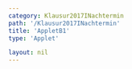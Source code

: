 ```yaml
---
category: Klausur2017INachtermin
path: '/Klausur2017INachtermin'
title: 'AppletB1'
type: 'Applet'

layout: nil
---
```

<link type="text/css" href="https://cdnjs.cloudflare.com/ajax/libs/jsxgraph/0.99.6/jsxgraph.css"><link rel="stylesheet" type="text/css" href="//cdnjs.cloudflare.com/ajax/libs/jsxgraph/0.99.7/jsxgraph.css" />
<div id="06e4d15c-e5c5-4973-b872-133ee64e7135" class="jxgbox" style="width:500px; height:500px">
<script type="text/javascript">
    (function() {
	const board = JXG.JSXGraph.initBoard('06e4d15c-e5c5-4973-b872-133ee64e7135', {
    							boundingbox: [-5, 15, 15, -5],
                  axis: true
              });


var f = x=> -JXG.Math.log(x+1, 3)+2;
var pf = board.create('functiongraph', [f], {strokecolor:'black', strokeWidth:3})
board.create('text', [5,3,'f1(x)'])

var g = x=> -2*JXG.Math.log(x, 3)+4.5;
var pg = board.create('functiongraph', [g], {strokecolor:'green', strokeWidth:3})
board.create('text', [-3,5,'f2(x)'])

var A = board.create('glider', [pf], {color:'orange', label:{fontsize:16, position:'bot'}, size:2});
var D = board.create('point', [function(){return A.X()}, function(){return -2*JXG.Math.log(A.X(), 3)+4.5}], {name:'D', label:{fontsize:16, position:'bot'}, size:2});
var B = board.create('point', [function(){return A.X()+2}, function(){return A.Y()}], {label:{fontsize:16, position:'bot'}, size:2});

var P = board.create('point', [function() { return -Math.cos(125 * Math.PI/180)+ D.X(); },
      function() { return Math.sin(125 * Math.PI/180)+D.Y(); }], {visible:false, name:'p'});
var DP = board.create('line', [D,P], {visible:false});

var BCp = board.create('point', [function(){return B.X()}, function(){return B.Y()+2}], {visible:false, label:{fontsize:16, position:'bot'}, size:2})
var Cl = board.create('line', [B,BCp], {visible:false});

var C = board.create('intersection', [DP, Cl], {name:'C', label:{fontsize:16, position:'bot'}, size:2});

var AB = board.create('line', [A,B], {straightFirst:false, straightLast:false});
var CB = board.create('line', [C,B], {straightFirst:false, straightLast:false});
var CD = board.create('line', [C,D], {straightFirst:false, straightLast:false});
var AD = board.create('line', [A,D], {straightFirst:false, straightLast:false});
board.create('text', [-5,-10,'M I 2017 NT B 1'], {fontsize: 18, fixed:true});
})()
  </script>
  </div>
